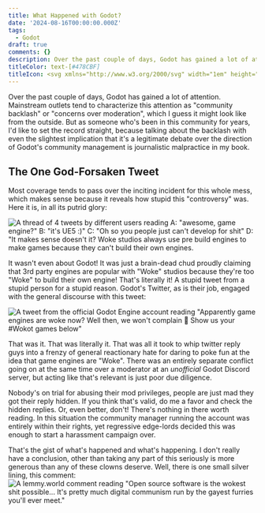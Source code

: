 ```yaml
---
title: What Happened with Godot?
date: '2024-08-16T00:00:00.000Z'
tags:
  - Godot
draft: true
comments: {}
description: Over the past couple of days, Godot has gained a lot of attention. Mainstream outlets tend to characterize this attention as "community backlash" or "concerns over moderation", which I guess it might look like from the outside. But as someone who's been in this community for years, I'd like to set the record straight, because talking about the backlash with even the slightest implication that it's a legitimate debate over the direction of Godot's community management is journalistic malpractice in my book.
titleColor: text-[#478CBF]
titleIcon: <svg xmlns="http://www.w3.org/2000/svg" width="1em" height="1em" viewBox="0 0 128 128"><path fill="currentColor" d="M52.203 9.61c-5.3 1.18-10.543 2.816-15.457 5.292c.113 4.34.395 8.496.961 12.72c-1.906 1.222-3.914 2.273-5.695 3.702c-1.813 1.395-3.66 2.727-5.301 4.36a102 102 0 0 0-10.316-6.004C12.543 33.824 8.94 38.297 6 43.305c2.313 3.629 4.793 7.273 7.086 10.117v30.723q.087 0 .168.007L32.09 85.97a2.03 2.03 0 0 1 1.828 1.875l.582 8.316l16.426 1.172l1.133-7.672a2.03 2.03 0 0 1 2.007-1.734h19.868a2.03 2.03 0 0 1 2.007 1.734l1.133 7.672l16.43-1.172l.578-8.316a2.03 2.03 0 0 1 1.828-1.875l18.828-1.817q.082-.007.168-.007V81.69h.008V53.42c2.652-3.335 5.16-7.019 7.086-10.116c-2.941-5.008-6.543-9.48-10.395-13.625a102 102 0 0 0-10.316 6.004c-1.64-1.633-3.488-2.965-5.3-4.36c-1.782-1.43-3.79-2.48-5.696-3.703c.566-4.223.848-8.379.96-12.719c-4.913-2.476-10.155-4.113-15.456-5.293c-2.117 3.559-4.055 7.41-5.738 11.176c-2-.332-4.008-.457-6.02-.48V20.3l-.039.004c-.016.002-.023-.004-.04-.004v.004c-2.01.023-4.019.148-6.019.48c-1.683-3.765-3.62-7.617-5.738-11.176zM37.301 54.55c6.27 0 11.351 5.079 11.351 11.345c0 6.27-5.082 11.351-11.351 11.351c-6.266 0-11.348-5.082-11.348-11.351c0-6.266 5.082-11.344 11.348-11.344zm53.398 0c6.266 0 11.348 5.079 11.348 11.345c0 6.27-5.082 11.351-11.348 11.351c-6.27 0-11.351-5.082-11.351-11.351c0-6.266 5.082-11.344 11.351-11.344zM64 61.189c2.016 0 3.656 1.488 3.656 3.32v10.449c0 1.832-1.64 3.32-3.656 3.32c-2.02 0-3.652-1.488-3.652-3.32v-10.45c0-1.831 1.632-3.32 3.652-3.32zm0 0"/><path fill="currentColor" d="m98.008 89.84l-.582 8.36a2.024 2.024 0 0 1-1.88 1.878l-20.062 1.434c-.046.004-.097.004-.144.004c-.996 0-1.86-.73-2.004-1.73l-1.152-7.806H55.816l-1.152 7.805a2.026 2.026 0 0 1-2.148 1.727l-20.063-1.434a2.024 2.024 0 0 1-1.879-1.879l-.582-8.36l-16.937-1.632c.008 1.82.03 3.816.03 4.211c0 17.887 22.692 26.484 50.88 26.582h.07c28.188-.098 50.871-8.695 50.871-26.582c0-.402.024-2.39.031-4.211zM45.922 66.566a7.53 7.53 0 0 1-7.535 7.532a7.534 7.534 0 0 1-7.535-7.532a7.534 7.534 0 0 1 7.535-7.53a7.53 7.53 0 0 1 7.535 7.53m36.156 0a7.53 7.53 0 0 0 7.531 7.532a7.531 7.531 0 1 0 0-15.063a7.53 7.53 0 0 0-7.53 7.531"/></svg>
---
```


Over the past couple of days, Godot has gained a lot of attention. Mainstream outlets tend to characterize this attention as "community backlash" or "concerns over moderation", which I guess it might look like from the outside. But as someone who's been in this community for years, I'd like to set the record straight, because talking about the backlash with even the slightest implication that it's a legitimate debate over the direction of Godot's community management is journalistic malpractice in my book.

## The One God-Forsaken Tweet

Most coverage tends to pass over the inciting incident for this whole mess, which makes sense because it reveals how stupid this "controversy" was. Here it is, in all its putrid glory:

![A thread of 4 tweets by different users reading A: "awesome, game engine?" B: "it's UE5 :)" C: "Oh so you people just can't develop for shit" D: "It makes sense doesn't it? Woke studios always use pre build engines to make games because they can't build their own engines.](/uploads/GYfLkqVXgAAR-lT.jpg)

It wasn't even about Godot! It was just a brain-dead chud proudly claiming that 3rd party engines are popular with "Woke" studios because they're too "Woke" to build their own engine! That's literally it! A stupid tweet from a stupid person for a stupid reason. Godot's Twitter, as is their job, engaged with the general discourse with this tweet:

![A tweet from the official Godot Engine account reading "Apparently game engines are woke now? Well then, we won't complain :rainbow: Show us your #Wokot games below"](/uploads/84b-2290307145.jpg)

That was it. That was literally it. That was all it took to whip twitter reply guys into a frenzy of general reactionary hate for daring to poke fun at the idea that game engines are "Woke". There was an entirely separate conflict going on at the same time over a moderator at an _unofficial_ Godot Discord server, but acting like that's relevant is just poor due diligence.

Nobody's on trial for abusing their mod privileges, people are just mad they got their reply hidden. If you think that's valid, do me a favor and check the hidden replies. Or, even better, don't! There's nothing in there worth reading. In this situation the community manager running the account was entirely within their rights, yet regressive edge-lords decided this was enough to start a harassment campaign over.

That's the gist of what's happened and what's happening. I don't really have a conclusion, other than taking any part of this seriously is more generous than any of these clowns deserve. Well, there is one small silver lining, this comment:
![A lemmy.world comment reading "Open source software is the wokest shit possible... It's pretty much digital communism run by the gayest furries you'll ever meet."](/uploads/Comment.png)
